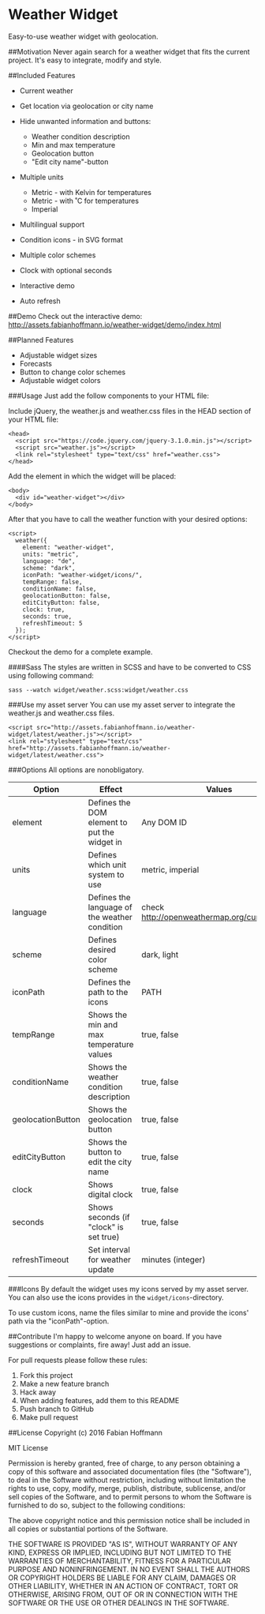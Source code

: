 # Weather Widget
Easy-to-use weather widget with geolocation.

##Motivation
Never again search for a weather widget that fits the current project.
It's easy to integrate, modify and style.

##Included Features
* Current weather
* Get location via geolocation or city name
* Hide unwanted information and buttons:
   * Weather condition description
   * Min and max temperature
   * Geolocation button
   * "Edit city name"-button

* Multiple units
   * Metric - with Kelvin for temperatures
   * Metric - with ˚C for temperatures
   * Imperial
* Multilingual support
* Condition icons - in SVG format
* Multiple color schemes
* Clock with optional seconds
* Interactive demo
* Auto refresh

##Demo
Check out the interactive demo:
http://assets.fabianhoffmann.io/weather-widget/demo/index.html

##Planned Features
  * Adjustable widget sizes
  * Forecasts
  * Button to change color schemes
  * Adjustable widget colors


###Usage
Just add the follow components to your HTML file:

Include jQuery, the weather.js and weather.css files in the HEAD section of your HTML file:

    <head>
      <script src="https://code.jquery.com/jquery-3.1.0.min.js"></script>
      <script src="weather.js"></script>
      <link rel="stylesheet" type="text/css" href="weather.css">
    </head>

Add the element in which the widget will be placed:

    <body>
      <div id="weather-widget"></div>
    </body>

After that you have to call the weather function with your desired options:

    <script>
      weather({
        element: "weather-widget",
        units: "metric",
        language: "de",
        scheme: "dark",
        iconPath: "weather-widget/icons/",
        tempRange: false,
        conditionName: false,
        geolocationButton: false,
        editCityButton: false,
        clock: true,
        seconds: true,
        refreshTimeout: 5
      });
    </script>

Checkout the demo for a complete example.

####Sass
The styles are written in SCSS and have to be converted to CSS using following command:

    sass --watch widget/weather.scss:widget/weather.css

###Use my asset server
You can use my asset server to integrate the weather.js and weather.css files.

    <script src="http://assets.fabianhoffmann.io/weather-widget/latest/weather.js"></script>
    <link rel="stylesheet" type="text/css" href="http://assets.fabianhoffmann.io/weather-widget/latest/weather.css">

###Options
All options are nonobligatory.

| Option            | Effect                                        | Values                                        | Default                       |
|-------------------|-----------------------------------------------|-----------------------------------------------|-------------------------------|
| element           | Defines the DOM element to put the widget in  | Any DOM ID                                    | weather-widget                |
| units             | Defines which unit system to use              | metric, imperial                              | standard (metric with Kelvin) |
| language          | Defines the language of the weather condition | check http://openweathermap.org/current#multi | en (English)                  |
| scheme            | Defines desired color scheme                  | dark, light                                   | light                         |
| iconPath          | Defines the path to the icons                 | PATH                                          | Path to my asset server       |
| tempRange         | Shows the min and max temperature values      | true, false                                   | true                          |
| conditionName     | Shows the weather condition description       | true, false                                   | true                          |
| geolocationButton | Shows the geolocation button                  | true, false                                   | true                          |
| editCityButton    | Shows the button to edit the city name        | true, false                                   | true                          |
| clock             | Shows digital clock                           | true, false                                   | false                         |
| seconds           | Shows seconds (if "clock" is set true)        | true, false                                   | false                         |
| refreshTimeout    | Set interval for weather update               | minutes (integer)                            | 5                         |


###Icons
By default the widget uses my icons served by my asset server.
You can also use the icons provides in the `widget/icons`-directory.

To use custom icons, name the files similar to mine and provide the icons' path via the "iconPath"-option.

##Contribute
I'm happy to welcome anyone on board. If you have suggestions or complaints, fire away! Just add an issue.

For pull requests please follow these rules:
 1. Fork this project
 2. Make a new feature branch
 3. Hack away
 4. When adding features, add them to this README
 5. Push branch to GitHub
 6. Make pull request

##License
Copyright (c) 2016 Fabian Hoffmann

MIT License

Permission is hereby granted, free of charge, to any person obtaining a copy of this software and associated documentation files (the "Software"), to deal in the Software without restriction, including without limitation the rights to use, copy, modify, merge, publish, distribute, sublicense, and/or sell copies of the Software, and to permit persons to whom the Software is furnished to do so, subject to the following conditions:

The above copyright notice and this permission notice shall be included in all copies or substantial portions of the Software.

THE SOFTWARE IS PROVIDED "AS IS", WITHOUT WARRANTY OF ANY KIND, EXPRESS OR IMPLIED, INCLUDING BUT NOT LIMITED TO THE WARRANTIES OF MERCHANTABILITY, FITNESS FOR A PARTICULAR PURPOSE AND NONINFRINGEMENT. IN NO EVENT SHALL THE AUTHORS OR COPYRIGHT HOLDERS BE LIABLE FOR ANY CLAIM, DAMAGES OR OTHER LIABILITY, WHETHER IN AN ACTION OF CONTRACT, TORT OR OTHERWISE, ARISING FROM, OUT OF OR IN CONNECTION WITH THE SOFTWARE OR THE USE OR OTHER DEALINGS IN THE SOFTWARE.
